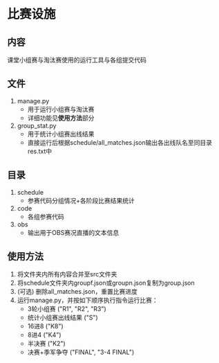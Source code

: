 # 比赛设施

## 内容
课堂小组赛与淘汰赛使用的运行工具与各组提交代码

## 文件
1. manage.py
    * 用于运行小组赛与淘汰赛
    * 详细功能见**使用方法**部分
1. group_stat.py
    * 用于统计小组赛出线结果
    * 直接运行后根据schedule/all_matches.json输出各出线队名至同目录res.txt中

## 目录
1. schedule
    * 参赛代码分组情况+各阶段比赛结果统计
1. code
    * 各组参赛代码
1. obs
    * 输出用于OBS赛况直播的文本信息

## 使用方法
1. 将文件夹内所有内容合并至src文件夹
1. 将schedule文件夹内groupf.json或groupn.json复制为group.json
1. (可选) 删除all_matches.json，重置比赛进度
1. 运行manage.py，并按如下顺序执行指令运行比赛：
    * 3轮小组赛 ("R1", "R2", "R3")
    * 统计小组赛出线结果 ("S")
    * 16进8 ("K8")
    * 8进4 ("K4")
    * 半决赛 ("K2")
    * 决赛+季军争夺 ("FINAL", "3-4 FINAL")